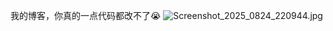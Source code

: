 我的博客，你真的一点代码都改不了😭
![Screenshot_2025_0824_220944.jpg](https://github.com/user-attachments/assets/e45a4a8a-a3d1-46c5-859b-c2d7f86dee76)

